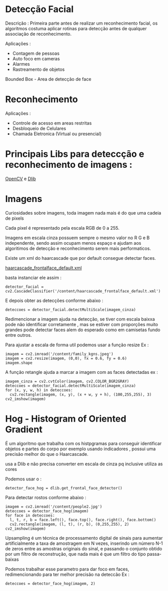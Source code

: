 # Detecção Facial

Descrição : Primeira parte antes de realizar um reconhecimento facial, os algoritmos costuma aplicar rotinas para detecção antes de qualquer associação de reconhecimento.

Aplicações : 

- Contagem de pessoas
- Auto foco em cameras
- Alarmes
- Rastreamento de objetos

Bounded Box - Area de detecção de face

# Reconhecimento

Aplicações : 

- Controle de acesso em areas restritas
- Desbloqueio de Celulares 
- Chamada Eletronica (Virtual ou presencial)

# Principais Libs para deteccção e reconhecimento de imagens : 

[OpenCV](./OpenCV.md) e [Dlib](./Dlib.md)

# Imagens

Curiosidades sobre imagens, toda imagem nada mais é do que uma cadeia de pixels

Cada pixel é representado pela escala RGB de 0 a 255. 

Imagens em escala cinza possuem sempre o mesmo valor no R G e B independente, sendo assim ocupam menos espaço e ajudam aos algoritimos de detecção e reconhecimento serem mais performaticos.

Existe um xml do haarcascade que por default consegue detectar faces.

[haarcascade_frontalface_default.xml](./haarcascade_frontalface_default.xml)

basta instanciar ele assim : 

```
detector_facial = cv2.CascadeClassifier('/content/haarcascade_frontalface_default.xml')
```

E depois obter as detecções conforme abaixo : 

```
deteccoes = detector_facial.detectMultiScale(imagem_cinza)
```

Redimencionar a imagem ajuda na detecção, se tiver com escala baixxa pode não identificar corretamente , mas se estiver com proporções muito grandes pode detectar faces alem do esperado como em camisetas fundo entre outros.

Para ajustar a escala de forma util podemos usar a função resize Ex : 

```
imagem = cv2.imread('/content/family_kgns.jpeg')
imagem = cv2.resize(imagem, (0,0), fx = 0.6, fy = 0.6)
imagem.shape
```

A função retangle ajuda a marcar a imagem com as faces detectadas ex : 

```
imagem_cinza = cv2.cvtColor(imagem, cv2.COLOR_BGR2GRAY)
deteccoes = detector_facial.detectMultiScale(imagem_cinza)
for (x, y, w, h) in deteccoes:
  cv2.rectangle(imagem, (x, y), (x + w, y + h), (100,255,255), 3)
cv2_imshow(imagem)
```

# Hog - Histogram of Oriented Gradient

É um algoritmo que trabalha com os histpgramas para conseguir identificar objetos e partes do corpo por exemplo usando indicadores , possui uma precisão melhor do que o Haarcascade.

usa a Dlib e não precisa converter em escala de cinza pq inclusive utiliza as cores

Podemos usar o : 
```
detector_face_hog = dlib.get_frontal_face_detector()
```
Para detectar rostos conforme abaixo : 

```
imagem = cv2.imread('/content/people2.jpg')
deteccoes = detector_face_hog(imagem)
for face in deteccoes:
  l, t, r, b = face.left(), face.top(), face.right(), face.bottom()
  cv2.rectangle(imagem, (l, t), (r, b), (0,255,255), 2)
cv2_imshow(imagem)
```

Upsampling é um técnica de processamento digital de sinais para aumentar artificialmente a taxa de amostragem em N vezes, inserindo um número N-1 de zeros entre as amostras originais do sinal, e passando o conjunto obtido por um filtro de reconstrução, que nada mais é que um filtro do tipo passa-baixas

Podemos trabalhar esse parametro para dar foco em faces, redimencionando para ter melhor precisão na deteccão Ex : 

```
deteccoes = detector_face_hog(imagem, 2)
```

